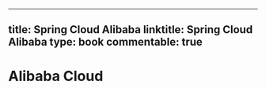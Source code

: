 
---
title: Spring Cloud Alibaba
linktitle: Spring Cloud Alibaba
type: book
commentable: true
---

# Alibaba Cloud

    